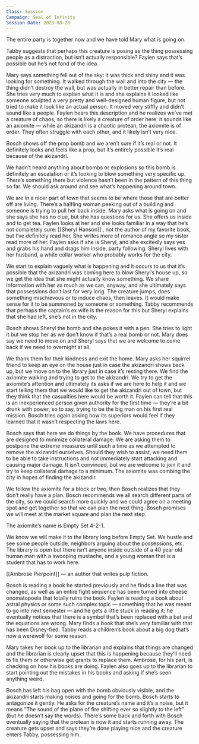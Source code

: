 ```yaml
---
Class: Session
Campaign: Seal of Infinity
Session Date: 2023-08-28
---
```

The entire party is together now and we have told Mary what is going on.

Tabby suggests that perhaps this creature is posing as the thing possessing people as a distraction, but isn’t actually responsible? Faylen says that’s possible but he’s not fond of the idea.

Mary says something fell out of the sky: it was thick and shiny and it was looking for something. It walked through the wall and into the city — the thing didn’t destroy the wall, but was actually in better repair than before. She tries very much to explain what it is and she explains it looked like someone sculpted a very pretty and well-designed human figure, but not tried to make it look like an actual person. It moved very stiffly and didn’t sound like a people. Faylen hears this description and he realizes we’ve met a creature of chaos, so there is likely a creature of order here: it sounds like an axiomite — while an akizandri is a chaotic protean, the axiomite is of order. They often struggle with each other, and it likely isn’t very nice.

Bosch shows off the prop bomb and we aren’t sure if it’s real or not. It definitely looks and feels like a prop, but it’s entirely possible it’s real because of the akizandri.

We hadn’t heard anything about bombs or explosions so this bomb is definitely an escalation or it’s looking to blow something very specific up. There’s something there but violence hasn’t been in the pattern of this thing so far. We should ask around and see what’s happening around town.

We are in a nicer part of town that seems to be where those that are better off are living. There’s a halfling woman peeking out of a building and someone is trying to pull her back inside. Mary asks what is going on and she says she has no clue, but she has questions for us. She offers us inside and to get tea. Faylen looks at her and she looks familiar in a way that he’s not completely sure: [[Sheryl Hanson]] , not the author of my favorite book, but I’ve definitely read her. She writes more of romance angle so my sister read more of her. Faylen asks if she is Sheryl, and she excitedly says yes and grabs his hand and drags him inside, party following. Sheryl lives with her husband, a white collar worker who probably works for the city.

We start to explain vaguely what is happening and it occurs to us that it’s possible that the akizandri was coming here to blow Sheryl’s house up, so we get the idea that she might actually know something. We share information with her as much as we can, anyway, and she ultimately says that possessions don’t last for very long. The creature jumps, does something mischievous or to induce chaos, then leaves. It would make sense for it to be summoned by someone or something. Tabby recommends that perhaps the captain’s ex wife is the reason for this but Sheryl explains that she had left, she’s not in the city.

Bosch shows Sheryl the bomb and she pokes it with a pen. She tries to light it but we stop her as we don’t know if that’s a real bomb or not. Mary does say we need to move on and Sheryl says that we are welcome to come back if we need to overnight at all.

We thank them for their kindness and exit the home. Mary asks her squirrel friend to keep an eye on the house just in case the akizandri shows back up, but we move on to the library just in case it’s resting there. We find the axiomite walking and trying to get to the akizandri. We try to get the axiomite’s attention and ultimately its asks if we are here to help it and we start telling them that we would like to get the akizandri out of town, but they think that the casualties here would be worth it. Faylen can tell that this is an inexperienced person given authority for the first time — they’re a bit drunk with power, so to say, trying to be the big man on his first real mission. Bosch tries again asking how its superiors would feel if they learned that it wasn’t respecting the laws here.

Bosch says that here we do things by the book. We have procedures that are designed to minimize collateral damage. We are asking them to postpone the extreme measures until such a time as we attempted to remove the akizandri ourselves. Should they wish to assist, we need them to be able to take instructions and not immediately start attacking and causing major damage. It isn’t convinced, but we are welcome to join it and try to keep collateral damage to a minimum. The axiomite was combing the city in hopes of finding the akizandir.

We follow the axiomite for a block or two, then Bosch realizes that they don’t really have a plan. Bosch recommends we all search different parts of the city, so we could search more quickly and we could agree on a meeting spot and get together so that we can plan the next thing. Bosch promises we will meet at the market square and plan the next step.

The axiomite’s name is Empty Set 4-2-1.

We know we will make it to the library long before Empty Set. We hustle and see some people outside, neighbors arguing about the possessions, etc. The library is open but there isn’t anyone inside outside of a 40 year old human man with a swooping mustache, and a young woman that is a student that has to work here.

[[Ambrose Pierpoint]] — an author that writes pulp fiction.

Bosch is reading a book he started previously and he finds a line that was changed, as well as an entire fight sequence has been turned into cheese onomatopoeia that totally ruins the book. Faylen is reading a book about astral physics or some such complex topic — something that he was meant to go into next semester — and he gets a little stuck in reading it; he eventually notices that there is a symbol that’s been replaced with a bat and the equations are wrong. Mary finds a book that she’s very familiar with that has been Disney-fied. Tabby reads a children’s book about a big dog that’s now a werewolf for some reason.

Mary takes her book up to the librarian and explains that things are changed and the librarian is clearly upset that this is happening because they’ll need to fix them or otherwise get grants to replace them. Ambrose, for his part, is checking on how his books are doing. Faylen also goes up to the librarian to start pointing out the mistakes in his books and asking if she’s seen anything weird.

Bosch has left his bag open with the bomb obviously visible, and the akizandri starts making noises and going for the bomb. Bosch starts to antagonize it gently. He asks for the creature’s name and it’s a noise, but it means “The sound of the plane of fire shifting ever so slightly to the left” (but he doesn’t say the words). There’s some back and forth with Bosch eventually saying that the protean is now it and starts running away. The creature gets upset and says they’re done playing nice and the creature enters Tabby, possessing him.